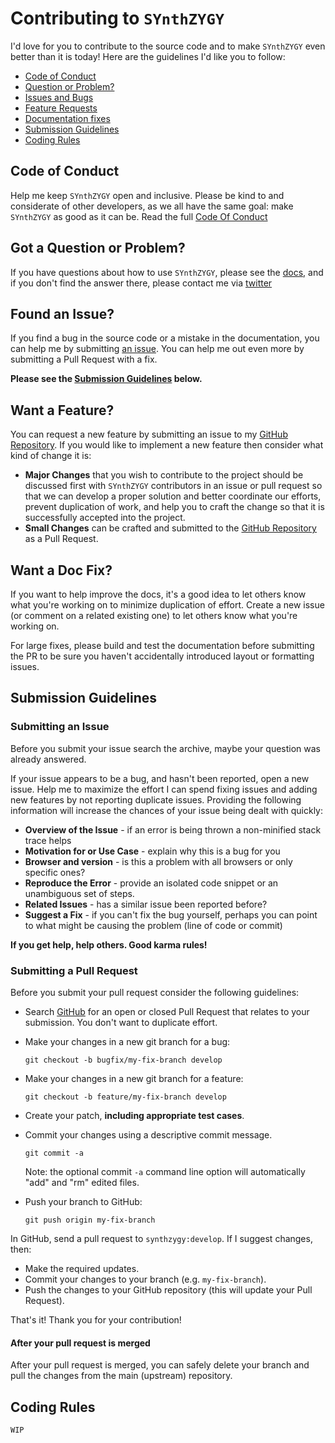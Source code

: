 # Contributing to `SYnthZYGY`

I'd love for you to contribute to the source code and to make `SYnthZYGY`
even better than it is today! Here are the guidelines I'd like you to follow:

 - [Code of Conduct](#coc)
 - [Question or Problem?](#question)
 - [Issues and Bugs](#issue)
 - [Feature Requests](#feature)
 - [Documentation fixes](#docs)
 - [Submission Guidelines](#submit)
 - [Coding Rules](#rules)


## <a name="coc"></a> Code of Conduct

Help me keep `SYnthZYGY` open and inclusive. Please be kind to and considerate
of other developers, as we all have the same goal: make `SYnthZYGY` as good as
it can be. Read the full [Code Of Conduct][coc-link]

## <a name="question"></a> Got a Question or Problem?

If you have questions about how to use `SYnthZYGY`, please see the
[docs][docs-link], and if you don't find the answer there, please contact
me via [twitter][twitter-link]

## <a name="issue"></a> Found an Issue?

If you find a bug in the source code or a mistake in the documentation, you can
help me by submitting [an issue][issue-link]. You can help me out even more by
submitting a Pull Request with a fix.

**Please see the [Submission Guidelines](#submit) below.**

## <a name="feature"></a> Want a Feature?

You can request a new feature by submitting an issue to my
[GitHub Repository][github]. If you would like to implement a new feature then
consider what kind of change it is:

* **Major Changes** that you wish to contribute to the project should be
  discussed first with `SYnthZYGY` contributors in an issue or pull request so
  that we can develop a proper solution and better coordinate our efforts,
  prevent duplication of work, and help you to craft the change so that it is
  successfully accepted into the project.
* **Small Changes** can be crafted and submitted to the
  [GitHub Repository][github] as a Pull Request.

## <a name="docs"></a> Want a Doc Fix?

If you want to help improve the docs, it's a good idea to let others know what
you're working on to minimize duplication of effort. Create a new issue (or
comment on a related existing one) to let others know what
you're working on.

For large fixes, please build and test the documentation before submitting the
PR to be sure you haven't accidentally introduced layout or formatting issues.

## <a name="submit"></a> Submission Guidelines

### Submitting an Issue
Before you submit your issue search the archive, maybe your question was already
answered.

If your issue appears to be a bug, and hasn't been reported, open a new issue.
Help me to maximize the effort I can spend fixing issues and adding new
features by not reporting duplicate issues. Providing the following information
will increase the chances of your issue being dealt with quickly:

* **Overview of the Issue** - if an error is being thrown a non-minified stack
  trace helps
* **Motivation for or Use Case** - explain why this is a bug for you
* **Browser and version** - is this a problem with all browsers or
  only specific ones?
* **Reproduce the Error** - provide an isolated code snippet or an unambiguous
  set of steps.
* **Related Issues** - has a similar issue been reported before?
* **Suggest a Fix** - if you can't fix the bug yourself, perhaps you can point
  to what might be causing the problem (line of code or commit)

**If you get help, help others. Good karma rules!**

### Submitting a Pull Request
Before you submit your pull request consider the following guidelines:

* Search [GitHub][github] for an open or closed Pull Request that relates to
  your submission. You don't want to duplicate effort.
* Make your changes in a new git branch for a bug:

    ```shell
    git checkout -b bugfix/my-fix-branch develop
    ```

* Make your changes in a new git branch for a feature:

    ```shell
    git checkout -b feature/my-fix-branch develop
    ```

* Create your patch, **including appropriate test cases**.
* Commit your changes using a descriptive commit message.

    ```shell
    git commit -a
    ```
  Note: the optional commit `-a` command line option will automatically "add"
  and "rm" edited files.

* Push your branch to GitHub:

    ```shell
    git push origin my-fix-branch
    ```

In GitHub, send a pull request to `synthzygy:develop`.
If I suggest changes, then:

* Make the required updates.
* Commit your changes to your branch (e.g. `my-fix-branch`).
* Push the changes to your GitHub repository (this will update your Pull Request).

That's it! Thank you for your contribution!

#### After your pull request is merged

After your pull request is merged, you can safely delete your branch and pull
the changes from the main (upstream) repository.

## <a name="rules"></a> Coding Rules

`WIP`


[coc-link]: ./code-of-conduct.md
[docs-link]: ./docs/index.md
[twitter-link]: https://twitter.com/navelpluisje_nl
[issue-link]: https://github.com/navelpluisje/synthzygy/issues/new
[github]: https://github.com/navelpluisje/synthzygy